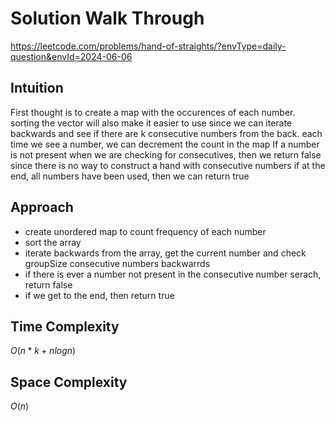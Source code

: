 # Solution Walk Through
https://leetcode.com/problems/hand-of-straights/?envType=daily-question&envId=2024-06-06

## Intuition
First thought is to create a map with the occurences of each number. sorting the vector will also make it easier to use since we can iterate backwards and see if there are k consecutive numbers from the back. each time we see a number, we can decrement the count in the map
If a number is not present when we are checking for consecutives, then we return false since there is no way to construct a hand with consecutive numbers
if at the end, all numbers have been used, then we can return true

## Approach
- create unordered map to count frequency of each number
- sort the array
- iterate backwards from the array, get the current number and check groupSize consecutive numbers backwarrds
- if there is ever a number not present in the consecutive number serach, return false
- if we get to the end, then return true


## Time Complexity
$O(n*k + nlogn)$

## Space Complexity
$O(n)$



